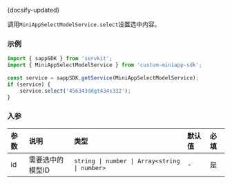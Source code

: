 {docsify-updated}

调用`MiniAppSelectModelService.select`设置选中内容。

### 示例

``` js
import { sappSDK } from 'servkit';
import { MiniAppSelectModelService } from 'custom-miniapp-sdk';
 
const service = sappSDK.getService(MiniAppSelectModelService);
if (service) {
    service.select('456343ddgt434s332');
}
```

### 入参

| 参数 | 说明 | 类型 | 默认值 | 必填 |
| :-----| :---- | :---- | :----| :---- |
| id | 需要选中的模型ID | `string \| number \| Array<string \| number>` | - | 是 |

